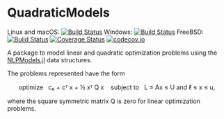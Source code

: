 # QuadraticModels

Linux and macOS: [![Build Status](https://travis-ci.org/JuliaSmoothOptimizers/QuadraticModels.jl.svg?branch=master)](https://travis-ci.org/JuliaSmoothOptimizers/QuadraticModels.jl)
Windows: [![Build Status](https://ci.appveyor.com/api/projects/status/github/JuliaSmoothOptimizers/QuadraticModels.jl?branch=master&svg=true)](https://ci.appveyor.com/project/tkelman/example-jl/branch/master)
FreeBSD: [![Build Status](https://api.cirrus-ci.com/github/JuliaSmoothOptimizers/QuadraticModels.jl.svg)](https://cirrus-ci.com/github/JuliaSmoothOptimizers/QuadraticModels.jl)
[![Coverage Status](https://coveralls.io/repos/JuliaSmoothOptimizers/QuadraticModels.jl/badge.svg?branch=master)](https://coveralls.io/r/JuliaSmoothOptimizers/QuadraticModels.jl?branch=master)
[![codecov.io](http://codecov.io/github/JuliaSmoothOptimizers/QuadraticModels.jl/coverage.svg?branch=master)](http://codecov.io/github/JuliaSmoothOptimizers/QuadraticModels.jl?branch=master)

A package to model linear and quadratic optimization problems using the [NLPModels.jl](https://github.com/JuliaSmoothOptimizers/NLPModels.jl) data structures.

The problems represented have the form

<p align="center">
optimize &nbsp; c₀ + cᵀ x + ½ xᵀ Q x
&nbsp;&nbsp;
subject to &nbsp; L ≤ Ax ≤ U and ℓ ≤ x ≤ u,
</p>

where the square symmetric matrix Q is zero for linear optimization problems.
